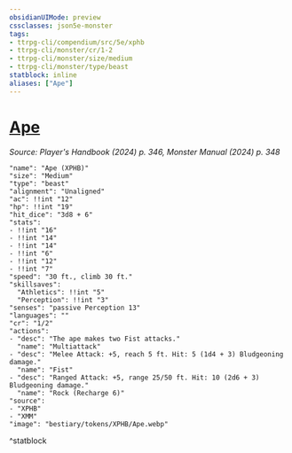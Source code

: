 ```yaml
---
obsidianUIMode: preview
cssclasses: json5e-monster
tags:
- ttrpg-cli/compendium/src/5e/xphb
- ttrpg-cli/monster/cr/1-2
- ttrpg-cli/monster/size/medium
- ttrpg-cli/monster/type/beast
statblock: inline
aliases: ["Ape"]
---
```

# [Ape](3-Compendium\CLI\bestiary\beast/ape-xphb.md)
*Source: Player's Handbook (2024) p. 346, Monster Manual (2024) p. 348*  

```statblock
"name": "Ape (XPHB)"
"size": "Medium"
"type": "beast"
"alignment": "Unaligned"
"ac": !!int "12"
"hp": !!int "19"
"hit_dice": "3d8 + 6"
"stats":
- !!int "16"
- !!int "14"
- !!int "14"
- !!int "6"
- !!int "12"
- !!int "7"
"speed": "30 ft., climb 30 ft."
"skillsaves":
  "Athletics": !!int "5"
  "Perception": !!int "3"
"senses": "passive Perception 13"
"languages": ""
"cr": "1/2"
"actions":
- "desc": "The ape makes two Fist attacks."
  "name": "Multiattack"
- "desc": "Melee Attack: +5, reach 5 ft. Hit: 5 (1d4 + 3) Bludgeoning damage."
  "name": "Fist"
- "desc": "Ranged Attack: +5, range 25/50 ft. Hit: 10 (2d6 + 3) Bludgeoning damage."
  "name": "Rock (Recharge 6)"
"source":
- "XPHB"
- "XMM"
"image": "bestiary/tokens/XPHB/Ape.webp"
```
^statblock